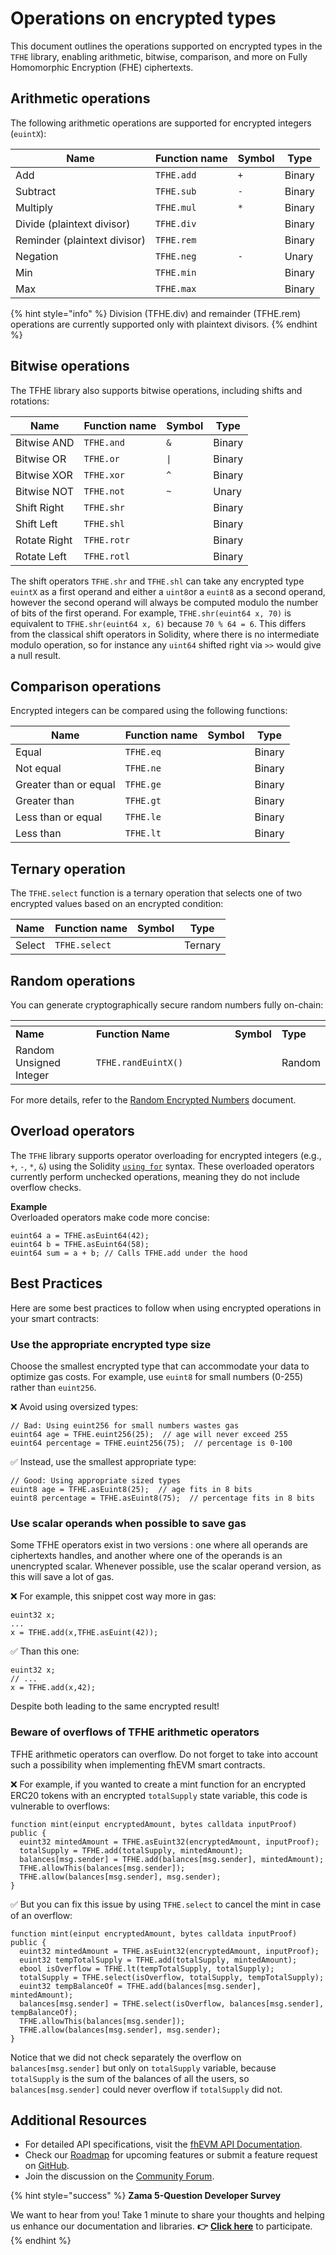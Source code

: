 # Operations on encrypted types

This document outlines the operations supported on encrypted types in the `TFHE` library, enabling arithmetic, bitwise, comparison, and more on Fully Homomorphic Encryption (FHE) ciphertexts.

## Arithmetic operations

The following arithmetic operations are supported for encrypted integers (`euintX`):

| Name                         | Function name | Symbol | Type   |
| ---------------------------- | ------------- | ------ | ------ |
| Add                          | `TFHE.add`    | `+`    | Binary |
| Subtract                     | `TFHE.sub`    | `-`    | Binary |
| Multiply                     | `TFHE.mul`    | `*`    | Binary |
| Divide (plaintext divisor)   | `TFHE.div`    |        | Binary |
| Reminder (plaintext divisor) | `TFHE.rem`    |        | Binary |
| Negation                     | `TFHE.neg`    | `-`    | Unary  |
| Min                          | `TFHE.min`    |        | Binary |
| Max                          | `TFHE.max`    |        | Binary |

{% hint style="info" %}
Division (TFHE.div) and remainder (TFHE.rem) operations are currently supported only with plaintext divisors.
{% endhint %}

## Bitwise operations

The TFHE library also supports bitwise operations, including shifts and rotations:

| Name         | Function name | Symbol | Type   |
| ------------ | ------------- | ------ | ------ |
| Bitwise AND  | `TFHE.and`    | `&`    | Binary |
| Bitwise OR   | `TFHE.or`     | `\|`   | Binary |
| Bitwise XOR  | `TFHE.xor`    | `^`    | Binary |
| Bitwise NOT  | `TFHE.not`    | `~`    | Unary  |
| Shift Right  | `TFHE.shr`    |        | Binary |
| Shift Left   | `TFHE.shl`    |        | Binary |
| Rotate Right | `TFHE.rotr`   |        | Binary |
| Rotate Left  | `TFHE.rotl`   |        | Binary |

The shift operators `TFHE.shr` and `TFHE.shl` can take any encrypted type `euintX` as a first operand and either a `uint8`or a `euint8` as a second operand, however the second operand will always be computed modulo the number of bits of the first operand. For example, `TFHE.shr(euint64 x, 70)` is equivalent to `TFHE.shr(euint64 x, 6)` because `70 % 64 = 6`. This differs from the classical shift operators in Solidity, where there is no intermediate modulo operation, so for instance any `uint64` shifted right via `>>` would give a null result.

## Comparison operations

Encrypted integers can be compared using the following functions:

| Name                  | Function name | Symbol | Type   |
| --------------------- | ------------- | ------ | ------ |
| Equal                 | `TFHE.eq`     |        | Binary |
| Not equal             | `TFHE.ne`     |        | Binary |
| Greater than or equal | `TFHE.ge`     |        | Binary |
| Greater than          | `TFHE.gt`     |        | Binary |
| Less than or equal    | `TFHE.le`     |        | Binary |
| Less than             | `TFHE.lt`     |        | Binary |

## Ternary operation

The `TFHE.select` function is a ternary operation that selects one of two encrypted values based on an encrypted condition:

| Name   | Function name | Symbol | Type    |
| ------ | ------------- | ------ | ------- |
| Select | `TFHE.select` |        | Ternary |

## Random operations

You can generate cryptographically secure random numbers fully on-chain:

<table data-header-hidden><thead><tr><th></th><th width="206"></th><th></th><th></th></tr></thead><tbody><tr><td><strong>Name</strong></td><td><strong>Function Name</strong></td><td><strong>Symbol</strong></td><td><strong>Type</strong></td></tr><tr><td>Random Unsigned Integer</td><td><code>TFHE.randEuintX()</code></td><td></td><td>Random</td></tr></tbody></table>

For more details, refer to the [Random Encrypted Numbers](../guides/random.md) document.

## Overload operators

The `TFHE` library supports operator overloading for encrypted integers (e.g., `+`, `-`, `*`, `&`) using the Solidity [`using for`](https://docs.soliditylang.org/en/v0.8.22/contracts.html#using-for) syntax. These overloaded operators currently perform unchecked operations, meaning they do not include overflow checks.

**Example**\
Overloaded operators make code more concise:

```solidity
euint64 a = TFHE.asEuint64(42);
euint64 b = TFHE.asEuint64(58);
euint64 sum = a + b; // Calls TFHE.add under the hood
```

## Best Practices

Here are some best practices to follow when using encrypted operations in your smart contracts:

### Use the appropriate encrypted type size

Choose the smallest encrypted type that can accommodate your data to optimize gas costs. For example, use `euint8` for small numbers (0-255) rather than `euint256`.

❌ Avoid using oversized types:

```solidity
// Bad: Using euint256 for small numbers wastes gas
euint64 age = TFHE.euint256(25);  // age will never exceed 255
euint64 percentage = TFHE.euint256(75);  // percentage is 0-100
```

✅ Instead, use the smallest appropriate type:

```solidity
// Good: Using appropriate sized types
euint8 age = TFHE.asEuint8(25);  // age fits in 8 bits
euint8 percentage = TFHE.asEuint8(75);  // percentage fits in 8 bits
```

### Use scalar operands when possible to save gas

Some TFHE operators exist in two versions : one where all operands are ciphertexts handles, and another where one of the operands is an unencrypted scalar. Whenever possible, use the scalar operand version, as this will save a lot of gas.

❌ For example, this snippet cost way more in gas:

```solidity
euint32 x;
...
x = TFHE.add(x,TFHE.asEuint(42));
```

✅ Than this one:

```solidity
euint32 x;
// ...
x = TFHE.add(x,42);
```

Despite both leading to the same encrypted result!

### Beware of overflows of TFHE arithmetic operators

TFHE arithmetic operators can overflow. Do not forget to take into account such a possibility when implementing fhEVM smart contracts.

❌ For example, if you wanted to create a mint function for an encrypted ERC20 tokens with an encrypted `totalSupply` state variable, this code is vulnerable to overflows:

```solidity
function mint(einput encryptedAmount, bytes calldata inputProof) public {
  euint32 mintedAmount = TFHE.asEuint32(encryptedAmount, inputProof);
  totalSupply = TFHE.add(totalSupply, mintedAmount);
  balances[msg.sender] = TFHE.add(balances[msg.sender], mintedAmount);
  TFHE.allowThis(balances[msg.sender]);
  TFHE.allow(balances[msg.sender], msg.sender);
}
```

✅ But you can fix this issue by using `TFHE.select` to cancel the mint in case of an overflow:

```solidity
function mint(einput encryptedAmount, bytes calldata inputProof) public {
  euint32 mintedAmount = TFHE.asEuint32(encryptedAmount, inputProof);
  euint32 tempTotalSupply = TFHE.add(totalSupply, mintedAmount);
  ebool isOverflow = TFHE.lt(tempTotalSupply, totalSupply);
  totalSupply = TFHE.select(isOverflow, totalSupply, tempTotalSupply);
  euint32 tempBalanceOf = TFHE.add(balances[msg.sender], mintedAmount);
  balances[msg.sender] = TFHE.select(isOverflow, balances[msg.sender], tempBalanceOf);
  TFHE.allowThis(balances[msg.sender]);
  TFHE.allow(balances[msg.sender], msg.sender);
}
```

Notice that we did not check separately the overflow on `balances[msg.sender]` but only on `totalSupply` variable, because `totalSupply` is the sum of the balances of all the users, so `balances[msg.sender]` could never overflow if `totalSupply` did not.

## Additional Resources

- For detailed API specifications, visit the [fhEVM API Documentation](../references/functions.md).
- Check our [Roadmap](../developer/roadmap.md) for upcoming features or submit a feature request on [GitHub](https://github.com/zama-ai/fhevm/issues/new?template=feature-request.md).
- Join the discussion on the [Community Forum](https://community.zama.ai/c/fhevm/15).

{% hint style="success" %}
**Zama 5-Question Developer Survey**

We want to hear from you! Take 1 minute to share your thoughts and helping us enhance our documentation and libraries. **👉** [**Click here**](https://www.zama.ai/developer-survey) to participate.
{% endhint %}
